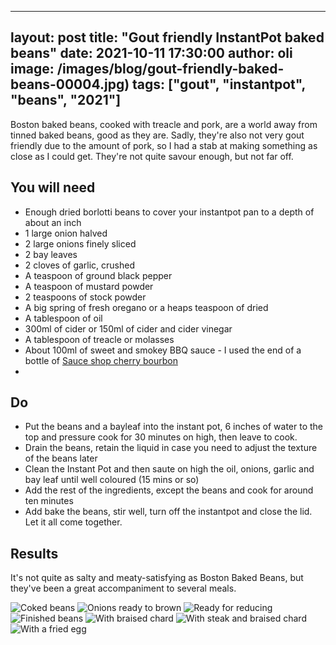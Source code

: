 
---
layout: post
title:  "Gout friendly InstantPot baked beans"
date:   2021-10-11 17:30:00
author: oli
image: /images/blog/gout-friendly-baked-beans-00004.jpg)
tags: ["gout", "instantpot", "beans", "2021"]
---

Boston baked beans, cooked with treacle and pork, are a world away from tinned baked beans, good as they are.  Sadly, they're also not very gout friendly due to the amount of pork, so I had a stab at making something as close as I could get.  They're not quite savour enough, but not far off.


## You will need

* Enough dried borlotti beans to cover your instantpot pan to a depth of about an inch
* 1 large onion halved
* 2 large onions finely sliced
* 2 bay leaves
* 2 cloves of garlic, crushed
* A teaspoon of ground black pepper
* A teaspoon of mustard powder
* 2 teaspoons of stock powder
* A big spring of fresh oregano or a heaps teaspoon of dried
* A tablespoon of oil
* 300ml of cider or 150ml of cider and cider vinegar
* A tablespoon of treacle or molasses
* About 100ml of sweet and smokey BBQ sauce - I used the end of a bottle of [Sauce shop cherry bourbon](https://www.sauceshop.co/products/cherry-bourbon-bbq-sauce-1)
* 

## Do

* Put the beans and a bayleaf into the instant pot, 6 inches of water to the top and pressure cook for 30 minutes on high, then leave to cook.
* Drain the beans, retain the liquid in case you need to adjust the texture of the beans later
* Clean the Instant Pot and then saute on high the oil, onions, garlic and bay leaf until well coloured (15 mins or so)
* Add the rest of the ingredients, except the beans and cook for around ten minutes
* Add bake the beans, stir well, turn off the instantpot and close the lid.  Let it all come together.

## Results

It's not quite as salty and meaty-satisfying as Boston Baked Beans, but they've been a great accompaniment to several meals.

![Coked beans](/images/blog/gout-friendly-baked-beans-00001.jpg)
![Onions ready to brown](/images/blog/gout-friendly-baked-beans-00002.jpg)
![Ready for reducing](/images/blog/gout-friendly-baked-beans-00003.jpg)
![Finished beans](/images/blog/gout-friendly-baked-beans-00004.jpg)
![With braised chard](/images/blog/gout-friendly-baked-beans-00005.jpg)
![With steak and braised chard](/images/blog/gout-friendly-baked-beans-00006.jpg)
![With a fried egg](/images/blog/gout-friendly-baked-beans-00007.jpg)

